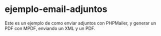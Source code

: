 # ejemplo-email-adjuntos

Este es un ejemplo de como enviar adjuntos con PHPMailer, y generar un PDF con MPDF, enviando un XML y un PDF.

